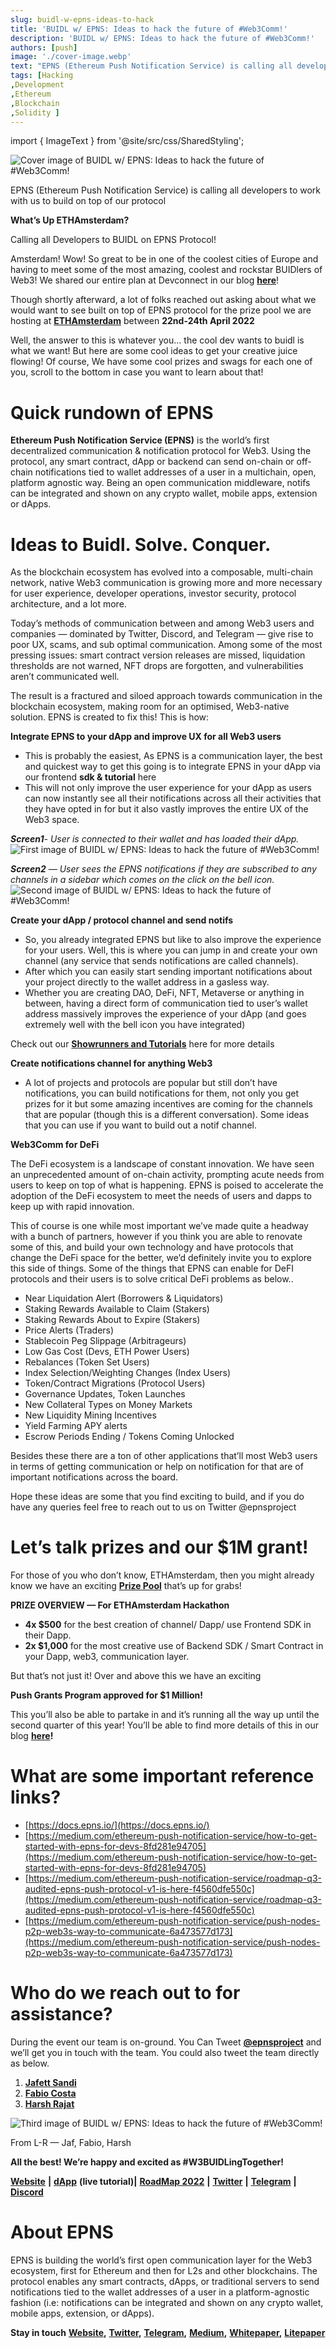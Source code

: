 ```yaml
---
slug: buidl-w-epns-ideas-to-hack
title: 'BUIDL w/ EPNS: Ideas to hack the future of #Web3Comm!'
description: 'BUIDL w/ EPNS: Ideas to hack the future of #Web3Comm!'
authors: [push]
image: './cover-image.webp'
text: "EPNS (Ethereum Push Notification Service) is calling all developers to work with us to build on top of our protocol"
tags: [Hacking
,Development
,Ethereum
,Blockchain
,Solidity ]
---
```

import { ImageText } from '@site/src/css/SharedStyling';

![Cover image of BUIDL w/ EPNS: Ideas to hack the future of #Web3Comm!](./cover-image.webp)

<!--truncate-->

EPNS (Ethereum Push Notification Service) is calling all developers to work with us to build on top of our protocol

**What’s Up ETHAmsterdam?**

Calling all Developers to BUIDL on EPNS Protocol!

Amsterdam! Wow! So great to be in one of the coolest cities of Europe and having to meet some of the most amazing, coolest and rockstar BUIDlers of Web3! We shared our entire plan at Devconnect in our blog [**here**](https://medium.com/ethereum-push-notification-service/devconnect-2022-epns-is-all-set-to-meet-you-e5dbd3d16e96)!

Though shortly afterward, a lot of folks reached out asking about what we would want to see built on top of EPNS protocol for the prize pool we are hosting at [**ETHAmsterdam**](https://amsterdam.ethglobal.com/) between **22nd-24th April 2022**

Well, the answer to this is whatever you… the cool dev wants to buidl is what we want! But here are some cool ideas to get your creative juice flowing! Of course, We have some cool prizes and swags for each one of you, scroll to the bottom in case you want to learn about that!

Quick rundown of EPNS
=====================

**Ethereum Push Notification Service (EPNS)** is the world’s first decentralized communication & notification protocol for Web3. Using the protocol, any smart contract, dApp or backend can send on-chain or off-chain notifications tied to wallet addresses of a user in a multichain, open, platform agnostic way. Being an open communication middleware, notifs can be integrated and shown on any crypto wallet, mobile apps, extension or dApps.

Ideas to Buidl. Solve. Conquer.
===============================

As the blockchain ecosystem has evolved into a composable, multi-chain network, native Web3 communication is growing more and more necessary for user experience, developer operations, investor security, protocol architecture, and a lot more.

Today’s methods of communication between and among Web3 users and companies — dominated by Twitter, Discord, and Telegram — give rise to poor UX, scams, and sub optimal communication. Among some of the most pressing issues: smart contract version releases are missed, liquidation thresholds are not warned, NFT drops are forgotten, and vulnerabilities aren’t communicated well.

The result is a fractured and siloed approach towards communication in the blockchain ecosystem, making room for an optimised, Web3-native solution. EPNS is created to fix this! This is how:

**Integrate EPNS to your dApp and improve UX for all Web3 users**

*   This is probably the easiest, As EPNS is a communication layer, the best and quickest way to get this going is to integrate EPNS in your dApp via our frontend **sdk & tutorial** here
*   This will not only improve the user experience for your dApp as users can now instantly see all their notifications across all their activities that they have opted in for but it also vastly improves the entire UX of the Web3 space.

**_Screen1_**_\- User is connected to their wallet and has loaded their dApp._
![First image of BUIDL w/ EPNS: Ideas to hack the future of #Web3Comm!](./image-1.webp)


**_Screen2_** _— User sees the EPNS notifications if they are subscribed to any channels in a sidebar which comes on the click on the bell icon._
![Second image of BUIDL w/ EPNS: Ideas to hack the future of #Web3Comm!](./image-2.webp)


**Create your dApp / protocol channel and send notifs**

*   So, you already integrated EPNS but like to also improve the experience for your users. Well, this is where you can jump in and create your own channel (any service that sends notifications are called channels).
*   After which you can easily start sending important notifications about your project directly to the wallet address in a gasless way.
*   Whether you are creating DAO, DeFi, NFT, Metaverse or anything in between, having a direct form of communication tied to user’s wallet address massively improves the experience of your dApp (and goes extremely well with the bell icon you have integrated)

Check out our [**Showrunners and Tutorials**](https://docs.epns.io/developer-zone/developer-guides/working-with-showrunners) here for more details

**Create notifications channel for anything Web3**

*   A lot of projects and protocols are popular but still don’t have notifications, you can build notifications for them, not only you get prizes for it but some amazing incentives are coming for the channels that are popular (though this is a different conversation). Some ideas that you can use if you want to build out a notif channel.

**Web3Comm for DeFi**

The DeFi ecosystem is a landscape of constant innovation. We have seen an unprecedented amount of on-chain activity, prompting acute needs from users to keep on top of what is happening. EPNS is poised to accelerate the adoption of the DeFi ecosystem to meet the needs of users and dapps to keep up with rapid innovation.

This of course is one while most important we’ve made quite a headway with a bunch of partners, however if you think you are able to renovate some of this, and build your own technology and have protocols that change the DeFi space for the better, we’d definitely invite you to explore this side of things. Some of the things that EPNS can enable for DeFI protocols and their users is to solve critical DeFi problems as below..

*   Near Liquidation Alert (Borrowers & Liquidators)
*   Staking Rewards Available to Claim (Stakers)
*   Staking Rewards About to Expire (Stakers)
*   Price Alerts (Traders)
*   Stablecoin Peg Slippage (Arbitrageurs)
*   Low Gas Cost (Devs, ETH Power Users)
*   Rebalances (Token Set Users)
*   Index Selection/Weighting Changes (Index Users)
*   Token/Contract Migrations (Protocol Users)
*   Governance Updates, Token Launches
*   New Collateral Types on Money Markets
*   New Liquidity Mining Incentives
*   Yield Farming APY alerts
*   Escrow Periods Ending / Tokens Coming Unlocked

Besides these there are a ton of other applications that’ll most Web3 users in terms of getting communication or help on notification for that are of important notifications across the board.

Hope these ideas are some that you find exciting to build, and if you do have any queries feel free to reach out to us on Twitter @epnsproject

**Let’s talk prizes and our $1M grant!**
========================================

For those of you who don’t know, ETHAmsterdam, then you might already know we have an exciting [**Prize Pool**](https://showcase.ethglobal.com/ethamsterdam/prizes) that’s up for grabs!

**PRIZE OVERVIEW — For ETHAmsterdam Hackathon**

*   **4x $500** for the best creation of channel/ Dapp/ use Frontend SDK in their Dapp.
*   **2x $1,000** for the most creative use of Backend SDK / Smart Contract in your Dapp, web3, communication layer.

But that’s not just it! Over and above this we have an exciting

**Push Grants Program approved for $1 Million!**

This you’ll also be able to partake in and it’s running all the way up until the second quarter of this year! You’ll be able to find more details of this in our blog [**here**](https://medium.com/ethereum-push-notification-service/push-grants-program-going-live-6841515f95d8)**!**

What are some important reference links?
========================================

*   [https://docs.epns.io/](https://docs.epns.io/)
*   [https://medium.com/ethereum-push-notification-service/how-to-get-started-with-epns-for-devs-8fd281e94705](https://medium.com/ethereum-push-notification-service/how-to-get-started-with-epns-for-devs-8fd281e94705)
*   [https://medium.com/ethereum-push-notification-service/roadmap-q3-audited-epns-push-protocol-v1-is-here-f4560dfe550c](https://medium.com/ethereum-push-notification-service/roadmap-q3-audited-epns-push-protocol-v1-is-here-f4560dfe550c)
*   [https://medium.com/ethereum-push-notification-service/push-nodes-p2p-web3s-way-to-communicate-6a473577d173](https://medium.com/ethereum-push-notification-service/push-nodes-p2p-web3s-way-to-communicate-6a473577d173)

Who do we reach out to for assistance?
======================================

During the event our team is on-ground. You Can Tweet [**@epnsproject**](http://twitter.com/epnsproject) and we’ll get you in touch with the team. You could also tweet the team directly as below.

1.  [**Jafett Sandi**](http://twitter.com/jafetsc)
2.  [**Fabio Costa**](http://twitter.com/learn4life6)
3.  [**Harsh Rajat**](http://twitter.com/harshrajat)

![Third image of BUIDL w/ EPNS: Ideas to hack the future of #Web3Comm!](./image-3.webp)


<ImageText>From L-R — Jaf, Fabio, Harsh</ImageText>

**All the best! We’re happy and excited as #W3BUIDLingTogether!**

[**Website**](http://epns.io/) **|** [**dApp**](https://github.com/push-protocol/embed-demo-app) **(live tutorial)|** [**RoadMap 2022**](https://medium.com/ethereum-push-notification-service/epns-roadmap-2022-2698ab153c1a) **|** [**Twitter**](http://twitter.com/epnsproject) **|** [**Telegram**](https://t.me/epnsproject) **|** [**Discord**](https://discord.com/invite/YVPB99F9W5)

**About EPNS**
==============

EPNS is building the world’s first open communication layer for the Web3 ecosystem, first for Ethereum and then for L2s and other blockchains. The protocol enables any smart contracts, dApps, or traditional servers to send notifications tied to the wallet addresses of a user in a platform-agnostic fashion (i.e: notifications can be integrated and shown on any crypto wallet, mobile apps, extension, or dApps).

**Stay in touch** [**Website**](https://epns.io/)**,** [**Twitter**](https://twitter.com/epnsproject)**,** [**Telegram**](https://t.me/epnsproject)**,** [**Medium**](https://medium.com/ethereum-push-notification-service)**,** [**Whitepaper**](https://whitepaper.epns.io/)**,** [**Litepaper**](https://medium.com/ethereum-push-notification-service/ethereum-push-notification-service-litepaper-e7ca0a662862)
